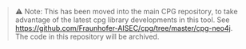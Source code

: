 > :warning: Note: This has been moved into the main CPG repository, to take advantage of the latest cpg library developments in this tool. See https://github.com/Fraunhofer-AISEC/cpg/tree/master/cpg-neo4j. The code in this repository will be archived.
